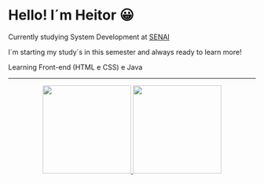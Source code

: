 # Hello! I´m Heitor 😀

Currently studying System Development at [SENAI](https://jandira.sp.senai.br/)

I´m starting my study´s in this semester and always ready to learn more!

Learning Front-end (HTML e CSS) e Java


<div align="center"><hr>
  <a href="https://github.com/HeitorPontieri">
  <img height="180em" src="https://github-readme-stats.vercel.app/api?username=HeitorPontieri&theme=gruvbox"/>
  <img height="180em" src="https://github-readme-stats.vercel.app/api/top-langs/?username=HeitorPontieri&layout=compact&theme=gruvbox"/>
 
</div>











